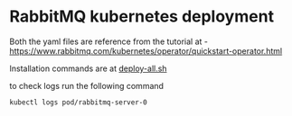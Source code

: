# RabbitMQ kubernetes deployment

Both the yaml files are reference from the tutorial at - https://www.rabbitmq.com/kubernetes/operator/quickstart-operator.html

Installation commands are at [deploy-all.sh](../deploy-all.sh)

to check logs run the following command 
``` sh
kubectl logs pod/rabbitmq-server-0
```